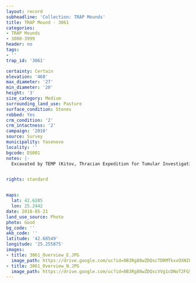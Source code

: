 ```yaml
---
layout: record
subheadline: 'Collection: TRAP Mounds'
title: TRAP Mound - 3061
categories:
- TRAP Mounds
- 3000-3999
header: no
tags:
- ''
trap_id: '3061'

certainty: Certain
elevation: '468'
max_diameter: '27'
min_diameter: '20'
height: '3'
size_category: Medium
surrounding_land_use: Pasture
surface_condition: Stones
robbed: Yes
crm_condition: '2'
crm_intactness: '2'
campaign: '2010'
source: Survey
municipality: Yasenovo
locality: ''
bgcode: DS001
notes: |-
  Excavated by TEMP (Kitov, Thracian Expedition for Tumular Investigations).


rights: standard


maps:
  lat: 42.6285
  lon: 25.2442
date: 2018-05-21
land_use_source: Photo
photo: Good
bg_code: ''
akb_code: ''
latitude: '42.68549'
longitude: '25.255875'
images:
- title: 3061_Overview_E.JPG
  image_path: https://drive.google.com/uc?id=0B3Rg88wZDQscTDRMTkxxOXNIU1U
- title: 3061_Overview_N.JPG
  image_path: https://drive.google.com/uc?id=0B3Rg88wZDQscVVg1cDNoT2FGSUE
---
```

